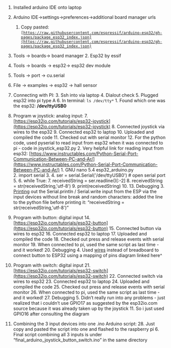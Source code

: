 <!-- Output copied to clipboard! -->

<!-- Yay, no errors, warnings, or alerts! -->



1. Installed arduino IDE onto laptop
2. Arduino IDE->settings->preferences->additional board manager urls
    1. Copy pasted: <code>[https://raw.githubusercontent.com/espressif/arduino-esp32/gh-pages/package_esp32_index.json](https://raw.githubusercontent.com/espressif/arduino-esp32/gh-pages/package_esp32_index.json)</code>
3. Tools → boards→ board manager
    2. Esp32 by essif
4. Tools → boards → esp32→ esp32 dev module
5. Tools → port → cu.serial
6. File → examples → esp32 → hall sensor
7. Connecting with PI:
    3. Ssh into via laptop 
    4. Dialout check
    5. Plugged esp32 into pi type A
    6. In terminal: <code>ls /dev/tty*</code>
        1. Found which one was the esp32: <strong>/dev/ttyUSB0</strong>

8. Program w joystick: analog input:
    7. [https://esp32io.com/tutorials/esp32-joystick](https://esp32io.com/tutorials/esp32-joystick) 
    8. Connected joystick via wires to the esp32
    9. Connected esp32 to laptop
    10. Uploaded and compiled the code
    11. Checked out with serial monitor
    12. For the python code, used pyserial to read input from esp32 when it was connected to pi - code in joystick_esp32.py
        2. Very helpful link for reading input from esp32: [https://www.instructables.com/Python-Serial-Port-Communication-Between-PC-and-Ar/](https://www.instructables.com/Python-Serial-Port-Communication-Between-PC-and-Ar/)
            1.   GNU nano 5.4                       esp32_arduino.py                                 
            2. import serial
            3. 
            4. ser = serial.Serial('/dev/ttyUSB0')  # open serial port
            5. 
            6. while True:
            7.         receivedString = ser.readline()[:-2]
            8.         receivedString = str(receivedString,'utf-8')
            9.         print(receivedString)
            10. 
    13. Debugging
        3. [Printing](https://stackoverflow.com/questions/37016946/remove-b-character-do-in-front-of-a-string-literal-in-python-3) out the Serial.println / Serial.write input from the ESP via the input devices without line break and random characters: added the line to the python file before printing it: “receivedString = str(receivedString,'utf-8')”

9. Program with button: digital input
    14. [https://esp32io.com/tutorials/esp32-button](https://esp32io.com/tutorials/esp32-button)
    15. Connected button via wires to esp32
    16. Connected esp32 to laptop
    17. Uploaded and compiled the code
    18. Checked out press and release events with serial monitor
    19. When connected to pi, used the same script as last time - and it worked!
    20. Debugging
        4. Used [wires](https://www.google.com/search?q=gpio21+esp32+devkitc_v4&&tbm=isch&ved=2ahUKEwj1kff_mNuBAxW_OFkFHbZjBaQQ2-cCegQIABAA&oq=gpio21+esp32+devkitc_v4&gs_lcp=CgNpbWcQAzoHCAAQGBCABFCKA1jtPGCzQGgBcAB4AIABVYgB9QaSAQIxM5gBAKABAaoBC2d3cy13aXotaW1nwAEB&sclient=img&ei=qbkcZbWZK7_x5NoPtseVoAo&bih=790&biw=1394&rlz=1C5CHFA_enUS943US943#imgrc=tzEbvxEYgVY9wM) instead of breadboard to connect button to ESP32 using a mapping of pins diagram linked here^
        
10. Program with switch: digital input
    21. [https://esp32io.com/tutorials/esp32-switch](https://esp32io.com/tutorials/esp32-switch) 
    22. Connected switch via wires to esp32
    23. Connected esp32 to laptop
    24. Uploaded and compiled the code
    25. Checked out press and release events with serial monitor
    26. When connected to pi, used the same script as last time - and it worked!
    27. Debugging
        5. Didn’t really run into any problems - just realized that i couldn’t use GPIO17 as suggested by the esp32io.com source because it was already taken up by the joystick
            11. So i just used GPIO16 after consulting the diagram
11. Combining the 3 input devices into one .ino Arduino script:
    28. Just copy and pasted the script into one and flashed to the raspberry pi
        6. Final script combining all 3 inputs is under “final_arduino_joystick_button_switch.ino” in the same directory